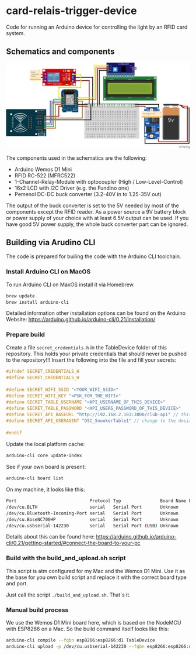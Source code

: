 # card-relais-trigger-device
Code for running an Arduino device for controlling the light by an RFID card system.

## Schematics and components

![Steckplatine](/schematics/TableDevice_Steckplatine.png)

The components used in the schematics are the following:

  * Arduino Wemos D1 Mini
  * RFID RC-522 (MFRC522)
  * 1-Channel-Relay-Module with optocoupler  (High / Low-Level-Control)
  * 16x2 LCD with I2C Driver (e.g. the Fundino one)
  * Pemenol DC-DC buck converter (3.2-40V in to 1.25-35V out)

The output of the buck converter is set to the 5V needed by most of the components except the RFID reader.
As a power source a 9V battery block or power supply of your choice with at least 6.5V output can be used.
If you have good 5V power supply, the whole buck converter part can be ignored.

## Building via Arudino CLI

The code is prepared for builing the code with the Arduino CLI toolchain.

### Install Arduino CLI on MacOS

To run Arduino CLI on MaxOS install it via Homebrew.

```sh
brew update
brew install arduino-cli
````

Detailed information other installation options can be found on the Arduino Website: https://arduino.github.io/arduino-cli/0.21/installation/

### Prepare build

Create a file ```secret_credentials.h``` in the TableDevice folder of this repository. This holds your private credentials that should never be pushed to the repository!!!
Insert the following into the file and fill your secrets:

```cpp
#ifndef SECRET_CREDENTIALS_H
#define SECRET_CREDENTIALS_H

#define SECRET_WIFI_SSID "<YOUR_WIFI_SSID>" 
#define SECRET_WIFI_KEY "<PSK_FOR_THE_WIFI>"
#define SECRET_TABLE_USERNAME "<API_USERNAME_OF_THIS_DEVICE>"
#define SECRET_TABLE_PASSWORD "<API_USERS_PASSWORD_OF_THIS_DEVICE>"
#define SECRET_API_BASEURL "http://192.168.2.103:3000/club-api" // this could differ, depending on you ip an protocol
#define SECRET_API_USERAGENT "DSC_SnookerTable1" // change to the desired userAgent ID

#endif
```

Update the local platform cache:

```sh
arduino-cli core update-index
```

See if your own board is present:

```sh
arduino-cli board list
```

On my machine, it looks like this:

```sh
Port                            Protocol Typ               Board Name FQBN Core
/dev/cu.BLTH                    serial   Serial Port       Unknown
/dev/cu.Bluetooth-Incoming-Port serial   Serial Port       Unknown
/dev/cu.BoseNC700HP             serial   Serial Port       Unknown
/dev/cu.usbserial-142230        serial   Serial Port (USB) Unknown
```

Details about this can be found here: https://arduino.github.io/arduino-cli/0.21/getting-started/#connect-the-board-to-your-pc

### Build with the build_and_upload.sh script

This script is atm configured for my Mac and the Wemos D1 Mini. Use it as the base for you own build script and replace it with 
the correct board type and port.

Just call the script ```./build_and_upload.sh```. That`s it.

### Manual build process

We use the Wemos D1 Mini board here, which is based on the NodeMCU with ESP8266 on a Mac. So the build command itself looks like this:

```sh
arduino-cli compile --fqbn esp8266:esp8266:d1 TableDevice
arduino-cli upload -p /dev/cu.usbserial-142230 --fqbn esp8266:esp8266:d1 TableDevice
```

